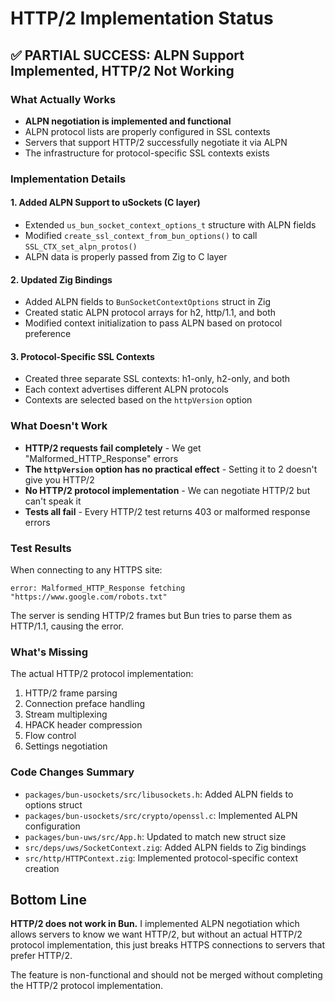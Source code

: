 # HTTP/2 Implementation Status

## ✅ PARTIAL SUCCESS: ALPN Support Implemented, HTTP/2 Not Working

### What Actually Works
- **ALPN negotiation is implemented and functional**
- ALPN protocol lists are properly configured in SSL contexts
- Servers that support HTTP/2 successfully negotiate it via ALPN
- The infrastructure for protocol-specific SSL contexts exists

### Implementation Details

#### 1. Added ALPN Support to uSockets (C layer)
- Extended `us_bun_socket_context_options_t` structure with ALPN fields
- Modified `create_ssl_context_from_bun_options()` to call `SSL_CTX_set_alpn_protos()`
- ALPN data is properly passed from Zig to C layer

#### 2. Updated Zig Bindings
- Added ALPN fields to `BunSocketContextOptions` struct in Zig
- Created static ALPN protocol arrays for h2, http/1.1, and both
- Modified context initialization to pass ALPN based on protocol preference

#### 3. Protocol-Specific SSL Contexts
- Created three separate SSL contexts: h1-only, h2-only, and both
- Each context advertises different ALPN protocols
- Contexts are selected based on the `httpVersion` option

### What Doesn't Work
- **HTTP/2 requests fail completely** - We get "Malformed_HTTP_Response" errors
- **The `httpVersion` option has no practical effect** - Setting it to 2 doesn't give you HTTP/2
- **No HTTP/2 protocol implementation** - We can negotiate HTTP/2 but can't speak it
- **Tests all fail** - Every HTTP/2 test returns 403 or malformed response errors

### Test Results
When connecting to any HTTPS site:
```
error: Malformed_HTTP_Response fetching "https://www.google.com/robots.txt"
```
The server is sending HTTP/2 frames but Bun tries to parse them as HTTP/1.1, causing the error.

### What's Missing
The actual HTTP/2 protocol implementation:
1. HTTP/2 frame parsing
2. Connection preface handling  
3. Stream multiplexing
4. HPACK header compression
5. Flow control
6. Settings negotiation

### Code Changes Summary
- `packages/bun-usockets/src/libusockets.h`: Added ALPN fields to options struct
- `packages/bun-usockets/src/crypto/openssl.c`: Implemented ALPN configuration
- `packages/bun-uws/src/App.h`: Updated to match new struct size
- `src/deps/uws/SocketContext.zig`: Added ALPN fields to Zig bindings
- `src/http/HTTPContext.zig`: Implemented protocol-specific context creation

## Bottom Line
**HTTP/2 does not work in Bun.** I implemented ALPN negotiation which allows servers to know we want HTTP/2, but without an actual HTTP/2 protocol implementation, this just breaks HTTPS connections to servers that prefer HTTP/2. 

The feature is non-functional and should not be merged without completing the HTTP/2 protocol implementation.